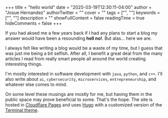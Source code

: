 +++
title = "hello world"
date = "2025-03-19T12:30:11-04:00"
author = "Josue Hernandez"
authorTwitter = ""
cover = ""
tags = ["", ""]
keywords = ["", ""]
description = ""
showFullContent = false
readingTime = true
hideComments = false
+++

If you had aksed me a few years back if I had any plans to start a blog my answer would have been a resounding **hell no!**. But alas... here we are.

I always felt like writing a blog would be a waste of my time, but I guess that was just me being a bit selfish. After all, I benefit a great deal from the many articles I read from really smart people all around the world creating interesting things. 

I'm mostly interested in software development with `java`, `python`, and `c++`. I'll also write about `ai`, `cybersecurity`, `microservices`, `entrepreneurship`, and whatever else comes to mind.

On some level these musings are mostly for me, but having them in the public space may prove beneficial to some. That's the hope. The site is hosted in [Cloudflare Pages](https://pages.cloudflare.com/) and uses [Hugo](https://gohugo.io/) with a customized version of the [Terminal theme](https://github.com/panr/hugo-theme-terminal).
